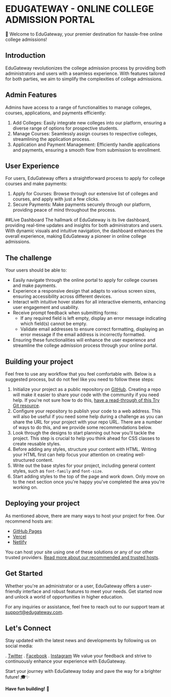 # EDUGATEWAY - ONLINE COLLEGE ADMISSION PORTAL

 👋 Welcome to EduGateway, your premier destination for hassle-free online college admissions!

## Introduction

EduGateway revolutionizes the college admission process by providing both administrators and users with a seamless experience. With features tailored for both parties, we aim to simplify the complexities of college admissions.

## Admin Features
Admins have access to a range of functionalities to manage colleges, courses, applications, and payments efficiently:

1. Add Colleges: Easily integrate new colleges into our platform, ensuring a diverse range of options for prospective students.
2. Manage Courses: Seamlessly assign courses to respective colleges, streamlining the application process.
3. Application and Payment Management: Efficiently handle applications and payments, ensuring a smooth flow from submission to enrollment.

## User Experience
For users, EduGateway offers a straightforward process to apply for college courses and make payments:

1. Apply for Courses: Browse through our extensive list of colleges and courses, and apply with just a few clicks.
2. Secure Payments: Make payments securely through our platform, providing peace of mind throughout the process.

##Live Dashboard
The hallmark of EduGateway is its live dashboard, providing real-time updates and insights for both administrators and users. With dynamic visuals and intuitive navigation, the dashboard enhances the overall experience, making EduGateway a pioneer in online college admissions.

## The challenge

Your users should be able to:

- Easily navigate through the online portal to apply for college courses and make payments.
- Experience a responsive design that adapts to various screen sizes, ensuring accessibility across different devices.
- Interact with intuitive hover states for all interactive elements, enhancing user engagement and usability.
- Receive prompt feedback when submitting forms:
  - If any required field is left empty, display an error message indicating which field(s) cannot be 
    empty.
  - Validate email addresses to ensure correct formatting, displaying an error message if the email 
    address is incorrectly formatted.
- Ensuring these functionalities will enhance the user experience and streamline the college admission process through your online portal.

## Building your project

Feel free to use any workflow that you feel comfortable with. Below is a suggested process, but do not feel like you need to follow these steps:

1. Initialize your project as a public repository on [GitHub](https://github.com/). Creating a repo will make it easier to share your code with the community if you need help. If you're not sure how to do this, [have a read-through of this Try Git resource](https://try.github.io/).
2. Configure your repository to publish your code to a web address. This will also be useful if you need some help during a challenge as you can share the URL for your project with your repo URL. There are a number of ways to do this, and we provide some recommendations below.
3. Look through the designs to start planning out how you'll tackle the project. This step is crucial to help you think ahead for CSS classes to create reusable styles.
4. Before adding any styles, structure your content with HTML. Writing your HTML first can help focus your attention on creating well-structured content.
5. Write out the base styles for your project, including general content styles, such as `font-family` and `font-size`.
6. Start adding styles to the top of the page and work down. Only move on to the next section once you're happy you've completed the area you're working on.

## Deploying your project

As mentioned above, there are many ways to host your project for free. Our recommend hosts are:

- [GitHub Pages](https://pages.github.com/)
- [Vercel](https://vercel.com/)
- [Netlify](https://www.netlify.com/)

You can host your site using one of these solutions or any of our other trusted providers. [Read more about our recommended and trusted hosts](https://medium.com/frontend-mentor/frontend-mentor-trusted-hosting-providers-bf000dfebe).

## Get Started

Whether you're an administrator or a user, EduGateway offers a user-friendly interface and robust features to meet your needs. Get started now and unlock a world of opportunities in higher education.

For any inquiries or assistance, feel free to reach out to our support team at support@edugateway.com.

## Let's Connect
Stay updated with the latest news and developments by following us on social media:

. [Twitter](https://twitter.com/cbvelyogesh)
. [Facebook](https://www.facebook.com/vel.yogesh/)
. [Instagram](https://www.instagram.com/iamvelyogesh)
We value your feedback and strive to continuously enhance your experience with EduGateway.

Start your journey with EduGateway today and pave the way for a brighter future! 🎓✨

**Have fun building!** 🚀
